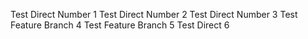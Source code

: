 Test Direct Number 1
Test Direct Number 2
Test Direct Number 3
Test Feature Branch 4
Test Feature Branch 5
Test Direct 6
